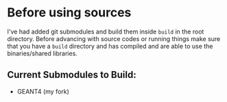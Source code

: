 # Before using sources

I've had added git submodules and build them inside `build` in the root directory. Before advancing with source codes or running things make sure that you have a `build` directory and has compiled and are able to use the binaries/shared libraries.

## Current Submodules to Build:
- GEANT4 (my fork)

